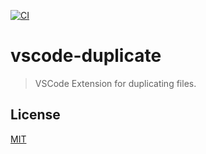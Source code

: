 [![CI](https://github.com/axelrindle/vscode-duplicate/actions/workflows/main.yml/badge.svg)](https://github.com/axelrindle/vscode-duplicate/actions/workflows/main.yml)

# vscode-duplicate

> VSCode Extension for duplicating files.

## License

[MIT](LICENSE)
